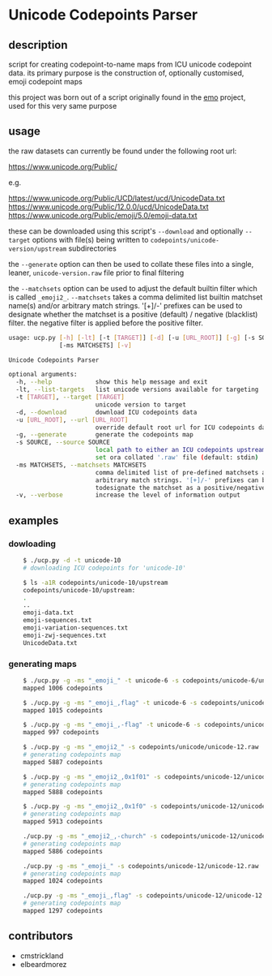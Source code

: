 # Unicode Codepoints Parser

## description
script for creating codepoint-to-name maps from ICU unicode codepoint data. its primary purpose is the construction of, optionally customised, emoji codepoint maps

this project was born out of a script originally found in the [emo](https://github.com/cmstrickland/emo) project, used for this very same purpose

## usage
the raw datasets can currently be found under the following root url:

  https://www.unicode.org/Public/

e.g.

  https://www.unicode.org/Public/UCD/latest/ucd/UnicodeData.txt
  https://www.unicode.org/Public/12.0.0/ucd/UnicodeData.txt
  https://www.unicode.org/Public/emoji/5.0/emoji-data.txt

these can be downloaded using this script's `--download` and optionally `--target` options with file(s) being written to `codepoints/unicode-version/upstream` subdirectories

the `--generate` option can then be used to collate these files into a single, leaner, `unicode-version.raw` file prior to final filtering

the `--matchsets` option can be used to adjust the default builtin filter which is called `_emoji2_`. `--matchsets` takes a comma delimited list builtin matchset name(s) and/or arbitrary match strings. '[+]/-' prefixes can be used to designate whether the matchset is a positive (default) / negative (blacklist) filter. the negative filter is applied before the positive filter.

```sh
usage: ucp.py [-h] [-lt] [-t [TARGET]] [-d] [-u [URL_ROOT]] [-g] [-s SOURCE]
              [-ms MATCHSETS] [-v]

Unicode Codepoints Parser

optional arguments:
  -h, --help            show this help message and exit
  -lt, --list-targets   list unicode versions available for targeting
  -t [TARGET], --target [TARGET]
                        unicode version to target
  -d, --download        download ICU codepoints data
  -u [URL_ROOT], --url [URL_ROOT]
                        override default root url for ICU codepoints data
  -g, --generate        generate the codepoints map
  -s SOURCE, --source SOURCE
                        local path to either an ICU codepoints upstream data
                        set ora collated '.raw' file (default: stdin)
  -ms MATCHSETS, --matchsets MATCHSETS
                        comma delimited list of pre-defined matchsets and/or
                        arbitrary match strings. '[+]/-' prefixes can be used
                        todesignate the matchset as a positive/negative filter
  -v, --verbose         increase the level of information output
```

## examples
### dowloading
```sh
    $ ./ucp.py -d -t unicode-10
    # downloading ICU codepoints for 'unicode-10'

    $ ls -a1R codepoints/unicode-10/upstream
    codepoints/unicode-10/upstream:
    .
    ..
    emoji-data.txt
    emoji-sequences.txt
    emoji-variation-sequences.txt
    emoji-zwj-sequences.txt
    UnicodeData.txt
```
### generating maps
```sh
    $ ./ucp.py -g -ms "_emoji_" -t unicode-6 -s codepoints/unicode-6/unicode-6.raw
    mapped 1006 codepoints

    $ ./ucp.py -g -ms "_emoji_,flag" -t unicode-6 -s codepoints/unicode-6/unicode-6.raw
    mapped 1015 codepoints

    $ ./ucp.py -g -ms "_emoji_,-flag" -t unicode-6 -s codepoints/unicode-12/unicode-12.raw
    mapped 997 codepoints

    $ ./ucp.py -g -ms "_emoji2_" -s codepoints/unicode/unicode-12.raw
    # generating codepoints map
    mapped 5887 codepoints

    $ ./ucp.py -g -ms "_emoji2_,0x1f01" -s codepoints/unicode-12/unicode-12.raw
    # generating codepoints map
    mapped 5888 codepoints

    $ ./ucp.py -g -ms "_emoji2_,0x1f0" -s codepoints/unicode-12/unicode-12.raw
    # generating codepoints map
    mapped 5913 codepoints

    ./ucp.py -g -ms "_emoji2_,-church" -s codepoints/unicode-12/unicode-12.raw
    # generating codepoints map
    mapped 5886 codepoints

    ./ucp.py -g -ms "_emoji_" -s codepoints/unicode-12/unicode-12.raw
    # generating codepoints map
    mapped 1024 codepoints

    ./ucp.py -g -ms "_emoji_,flag" -s codepoints/unicode-12/unicode-12.raw
    # generating codepoints map
    mapped 1297 codepoints
```

## contributors
- cmstrickland
- elbeardmorez
